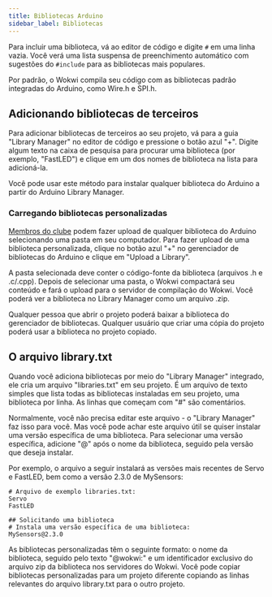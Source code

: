 ```yaml
---
title: Bibliotecas Arduino
sidebar_label: Bibliotecas
---
```


Para incluir uma biblioteca, vá ao editor de código e digite `#` em uma linha vazia. Você verá uma lista suspensa de preenchimento automático com sugestões do `#include` para as bibliotecas mais populares.

Por padrão, o Wokwi compila seu código com as bibliotecas padrão integradas do Arduino, como Wire.h e SPI.h.

## Adicionando bibliotecas de terceiros

Para adicionar bibliotecas de terceiros ao seu projeto, vá para a guia "Library Manager" no editor de código e pressione o botão azul "+". Digite algum texto na caixa de pesquisa para procurar uma biblioteca (por exemplo, "FastLED") e clique em um dos nomes de biblioteca na lista para adicioná-la.

Você pode usar este método para instalar qualquer biblioteca do Arduino a partir do Arduino Library Manager.

### Carregando bibliotecas personalizadas

[Membros do clube](https://wokwi.com/club?ref=docs_libman) podem fazer upload de qualquer biblioteca do Arduino selecionando uma pasta em seu computador. Para fazer upload de uma biblioteca personalizada, clique no botão azul "+" no gerenciador de bibliotecas do Arduino e clique em "Upload a Library".

A pasta selecionada deve conter o código-fonte da biblioteca (arquivos .h e .c/.cpp). Depois de selecionar uma pasta, o Wokwi compactará seu conteúdo e fará o upload para o servidor de compilação do Wokwi. Você poderá ver a biblioteca no Library Manager como um arquivo .zip.

Qualquer pessoa que abrir o projeto poderá baixar a biblioteca do gerenciador de bibliotecas. Qualquer usuário que criar uma cópia do projeto poderá usar a biblioteca no projeto copiado.

## O arquivo library.txt

Quando você adiciona bibliotecas por meio do "Library Manager" integrado, ele cria um arquivo "libraries.txt" em seu projeto. É um arquivo de texto simples que lista todas as bibliotecas instaladas em seu projeto, uma biblioteca por linha. As linhas que começam com "#" são comentários.

Normalmente, você não precisa editar este arquivo - o "Library Manager" faz isso para você. Mas você pode achar este arquivo útil se quiser instalar uma versão específica de uma biblioteca. Para selecionar uma versão específica, adicione "@" após o nome da biblioteca, seguido pela versão que deseja instalar.

Por exemplo, o arquivo a seguir instalará as versões mais recentes de Servo e FastLED, bem como a versão 2.3.0 de MySensors:

```
# Arquivo de exemplo libraries.txt:
Servo
FastLED

## Solicitando uma biblioteca
# Instala uma versão específica de uma biblioteca:
MySensors@2.3.0
```

As bibliotecas personalizadas têm o seguinte formato: o nome da biblioteca, seguido pelo texto "@wokwi:" e um identificador exclusivo do arquivo zip da biblioteca nos servidores do Wokwi. Você pode copiar bibliotecas personalizadas para um projeto diferente copiando as linhas relevantes do arquivo library.txt para o outro projeto.
